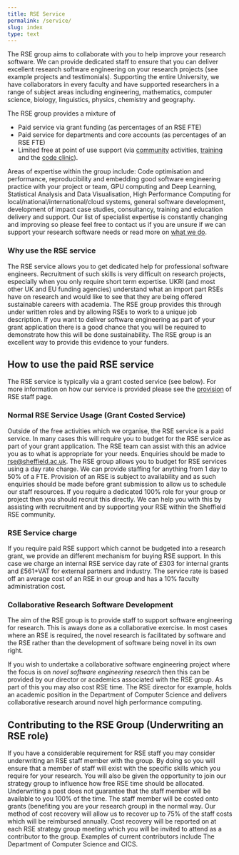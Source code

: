 ```yaml
---
title: RSE Service
permalink: /service/
slug: index
type: text
---
```


The RSE group aims to collaborate with you to help improve your research software. We can provide dedicated staff to ensure that you can deliver excellent research software engineering on your research projects (see example projects and testimonials). Supporting the entire University, we have collaborators in every faculty and have supported researchers in a range of subject areas including engineering, mathematics, computer science, biology, linguistics, physics, chemistry and geography. 

The RSE group provides a mixture of 

* Paid service via grant funding (as percentages of an RSE FTE)
* Paid service for departments and core accounts (as percentages of an RSE FTE)
* Limited free at point of use support (via [community](../community) activities, [training](../training) and the [code clinic](../support)). 

Areas of expertise within the group include: Code optimisation and performance, reproducibility and embedding good software engineering practice with your project or team, GPU computing and Deep Learning, Statistical Analysis and Data Visualisation, High Performance Computing for local/national/international/cloud systems, general software development, development of impact case studies, consultancy, training and education delivery and support. Our list of specialist expertise is constantly changing and improving so please feel free to contact us if you are unsure if we can support your research software needs or read more on [what we do](./activities).

   
### Why use the RSE service

The RSE service allows you to get dedicated help for professional software engineers. Recruitment of such skills is very difficult on research projects, especially when you only require short term expertise. UKRI (and most other UK and EU funding agencies) understand what an import part RSEs have on research and would like to see that they are being offered sustainable careers with academia. The RSE group provides this through under written roles and by allowing RSEs to work to a unique job description. If you want to deliver software engineering as part of your grant application there is a good chance that you will be required to demonstrate how this will be done sustainability. The RSE group is an excellent way to provide this evidence to your funders.

## How to use the paid RSE service

The RSE service is typically via a grant costed service (see below). For more information on how our service is provided please see the [provision](provision) of RSE staff page.

### Normal RSE Service Usage (Grant Costed Service)

Outside of the free activities which we organise, the RSE service is a paid service. In many cases this will require you to budget for the RSE service as part of your grant application. The RSE team can assist with this an advice you as to what is appropriate for your needs. Enquiries should be made to rse@sheffield.ac.uk. The RSE group allows you to budget for RSE services using a day rate charge. We can provide staffing for anything from 1 day to 50% of a FTE. Provision of an RSE is subject to availability and as such enquiries should be made before grant submission to allow us to schedule our staff resources. If you require a dedicated 100% role for your group or project then you should recruit this directly. We can help you with this by assisting with recruitment and by supporting your RSE within the Sheffield RSE community.

### RSE Service charge

If you require paid RSE support which cannot be budgeted into a research grant, we provide an different mechanism for buying RSE support. In this case we charge an internal RSE service day rate of £303 for internal grants and £561+VAT for external partners and industry. The service rate is based off an average cost of an RSE in our group and has a 10% faculty administration cost.

### Collaborative Research Software Development

The aim of the RSE group is to provide staff to support software engineering for research. This is aways done as a collaborative exercise. In most cases where an RSE is required, the novel research is facilitated by software and the RSE rather than the development of software being novel in its own right.
	
If you wish to undertake a collaborative software engineering project where the focus is on *novel software engineering research* then this can be provided by our director or academics associated with the RSE group. As part of this you may also cost RSE time. The RSE director for example, holds an academic position in the Department of Computer Science and delivers collaborative research around novel high performance computing.
    

## Contributing to the RSE Group (Underwriting an RSE role)

If you have a considerable requirement for RSE staff you may consider underwriting an RSE staff member with the group. By doing so you will ensure that a member of staff will exist with the specific skills which you require for your research. You will also be given the opportunity to join our strategy group to influence how free RSE time should be allocated. Underwriting a post does not guarantee that the staff member will be available to you 100% of the time. The staff member will be costed onto grants (benefiting you are your research group) in the normal way. Our method of cost recovery will allow us to recover up to 75% of the staff costs which will be reimbursed annually. Cost recovery will be reported on at each RSE strategy group meeting which you will be invited to attend as a contributor to the group. Examples of current contributors include The Department of Computer Science and CICS.


